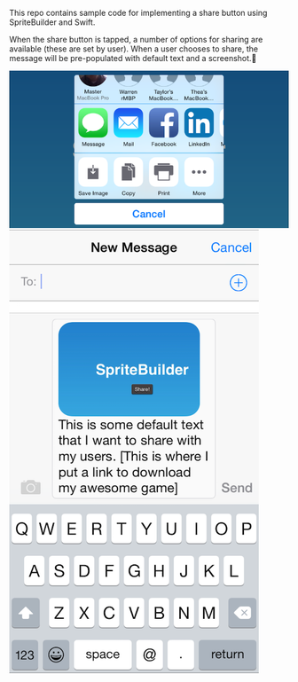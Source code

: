 This repo contains sample code for implementing a share button using SpriteBuilder and Swift. 

When the share button is tapped, a number of options for sharing are available (these are set by user). When a user chooses to share, the message will be pre-populated with default text and a screenshot.

![preview of share sheet](sharesheet.png)
![preview of message](message.png)
